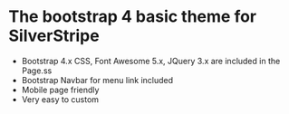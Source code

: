# The bootstrap 4 basic theme for SilverStripe
- Bootstrap 4.x CSS, Font Awesome 5.x, JQuery 3.x are included in the Page.ss
- Bootstrap Navbar for menu link included
- Mobile page friendly
- Very easy to custom
